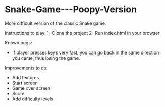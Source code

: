 # Snake-Game---Poopy-Version

More difficult version of the classic Snake game.

Instructions to play:
  1- Clone the project
  2- Run index.html in your browser

Known bugs:
  - If player presses keys very fast, you can go back in the same direction you came, thus losing the game.
  
Improvements to do:
  - Add textures
  - Start screen
  - Game over screen
  - Score
  - Add difficulty levels
